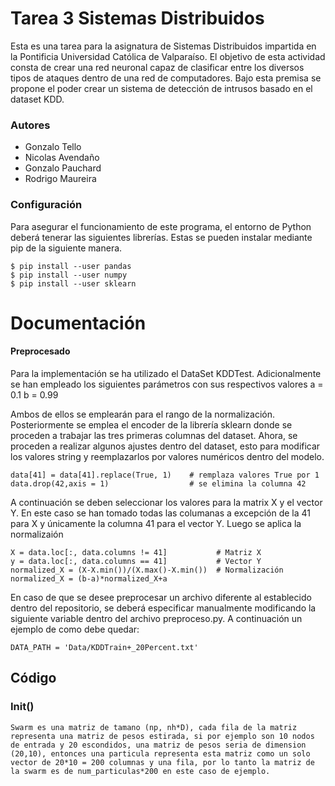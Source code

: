 # Tarea 3 Sistemas Distribuidos

Esta es una tarea para la asignatura de Sistemas Distribuidos impartida en la Pontificia Universidad Católica de Valparaíso. El objetivo de esta actividad consta de crear una red neuronal capaz de clasificar entre los diversos tipos de ataques dentro de una red de computadores. Bajo esta premisa se propone el poder crear un sistema de detección de intrusos basado en el dataset KDD.

### Autores

- Gonzalo Tello
- Nicolas Avendaño
- Gonzalo Pauchard
- Rodrigo Maureira

### Configuración

Para asegurar el funcionamiento de este programa, el entorno de Python deberá tenerar las siguientes librerías. Estas se pueden instalar mediante pip de la siguiente manera.

    $ pip install --user pandas
    $ pip install --user numpy
    $ pip install --user sklearn


# Documentación

#### Preprocesado
Para la implementación se ha utilizado el DataSet KDDTest. Adicionalmente se han empleado los siguientes parámetros con sus respectivos valores
    a = 0.1
    b = 0.99

Ambos de ellos se emplearán para el rango de la normalización. Posteriormente se emplea el encoder de la librería sklearn donde se proceden a trabajar las tres primeras columnas del dataset. Ahora, se proceden a realizar algunos ajustes dentro del dataset, esto para modificar los valores string y reemplazarlos por valores numéricos dentro del modelo.

    data[41] = data[41].replace(True, 1)    # remplaza valores True por 1
    data.drop(42,axis = 1)                  # se elimina la columna 42

A continuación se deben seleccionar los valores para la matrix X y el vector Y. En este caso se han tomado todas las columanas a excepción de la 41 para X y únicamente la columna 41 para el vector Y. Luego se aplica la normalizaión

    X = data.loc[:, data.columns != 41]           # Matriz X
    y = data.loc[:, data.columns == 41]           # Vector Y
    normalized_X = (X-X.min())/(X.max()-X.min())  # Normalización
    normalized_X = (b-a)*normalized_X+a

En caso de que se desee preprocesar un archivo diferente al establecido dentro del repositorio, se deberá especificar manualmente modificando la siguiente variable dentro del archivo preproceso.py. A continuación un ejemplo de como debe quedar:

    DATA_PATH = 'Data/KDDTrain+_20Percent.txt'

## Código
### Init()
    Swarm es una matriz de tamano (np, nh*D), cada fila de la matriz representa una matriz de pesos estirada, si por ejemplo son 10 nodos de entrada y 20 escondidos, una matriz de pesos seria de dimension (20,10), entonces una particula representa esta matriz como un solo vector de 20*10 = 200 columnas y una fila, por lo tanto la matriz de la swarm es de num_particulas*200 en este caso de ejemplo.
